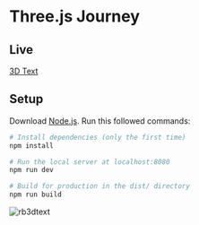# Three.js Journey

## Live
[3D Text](https://3d-text-tau-five.vercel.app/)

## Setup
Download [Node.js](https://nodejs.org/en/download/).
Run this followed commands:

``` bash
# Install dependencies (only the first time)
npm install

# Run the local server at localhost:8080
npm run dev

# Build for production in the dist/ directory
npm run build
```
![rb3dtext](https://github.com/user-attachments/assets/9ccedef5-d5f6-4740-af7f-ad7fe9f01971)

